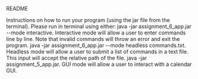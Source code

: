 README

Instructions on how to run your program (using the jar file from the terminal).
Please run in terminal using either:
java -jar assignment_6_app.jar --mode interactive. Interactive mode will allow a user to enter commands line by line. Note that invalid commands will throw an error and exit the program.
java -jar assignment_6_app.jar --mode headless commands.txt. Headless mode will allow a user to submit a list of commands in a text file. This input will accept the relative path of the file.
java -jar assignment_5_app.jar. GUI mode will allow a user to interact with a calendar GUI.
